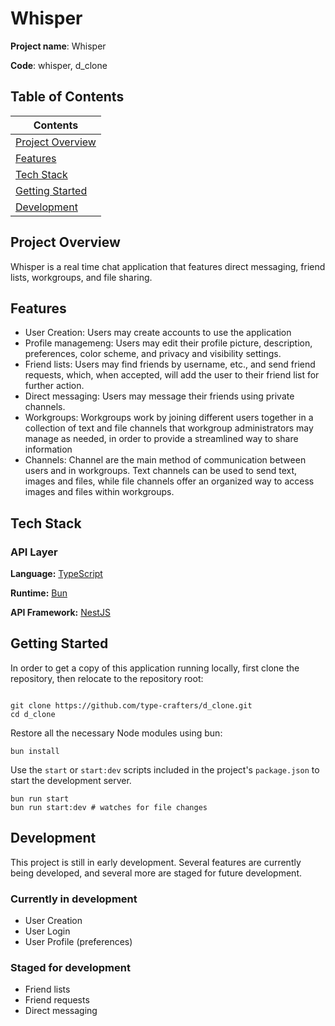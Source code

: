 # Whisper

**Project name**: Whisper

**Code**: whisper, d_clone

## Table of Contents


| Contents |
| --- |
| [Project Overview](#project-overview) |
| [Features](#features) |
| [Tech Stack](#tech-stack) |
| [Getting Started](#getting-started) |
| [Development](#development) |

## Project Overview

Whisper is a real time chat application that features direct messaging, friend lists, workgroups, and file sharing.

## Features

- User Creation: Users may create accounts to use the application
- Profile managemeng: Users may edit their profile picture, description, preferences, color scheme, and privacy and visibility settings. 
- Friend lists: Users may find friends by username, etc., and send friend requests, which, when accepted, will add the user to their friend list for further action.
- Direct messaging: Users may message their friends using private channels.
- Workgroups: Workgroups work by joining different users together in a collection of text and file channels that workgroup administrators may manage as needed, in order to provide a streamlined way to share information 
- Channels: Channel are the main method of communication between users and in workgroups. Text channels can be used to send text, images and files, while file channels offer an organized way to access images and files within workgroups. 

## Tech Stack

### API Layer

**Language:** [TypeScript](https://www.typescriptlang.org)

**Runtime:** [Bun](https://bun.sh)

**API Framework:** [NestJS](https://nestjs.com)


## Getting Started

In order to get a copy of this application running locally, first clone the repository, then relocate to the repository root:

```shell

git clone https://github.com/type-crafters/d_clone.git
cd d_clone

```

Restore all the necessary Node modules using bun:

```shell
bun install
```

Use the `start` or `start:dev` scripts included in the project's `package.json` to start the development server.

```shell
bun run start
bun run start:dev # watches for file changes
```

## Development

This project is still in early development. Several features are currently being developed, and several more are staged for future development.

### Currently in development

- User Creation
- User Login
- User Profile (preferences)

### Staged for development

- Friend lists
- Friend requests
- Direct messaging
